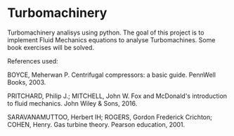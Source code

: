 # Turbomachinery
 Turbomachinery analisys using python. The goal of this project is to implement Fluid Mechanics equations to analyse Turbomachines. Some book exercises will be solved.

References used:

BOYCE, Meherwan P. Centrifugal compressors: a basic guide. PennWell Books, 2003.

PRITCHARD, Philip J.; MITCHELL, John W. Fox and McDonald's introduction to fluid mechanics. John Wiley & Sons, 2016.

SARAVANAMUTTOO, Herbert IH; ROGERS, Gordon Frederick Crichton; COHEN, Henry. Gas turbine theory. Pearson education, 2001.